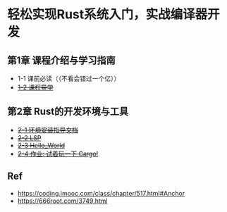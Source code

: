 # 轻松实现Rust系统入门，实战编译器开发


## 第1章 课程介绍与学习指南

* 1-1 课前必读（（不看会错过一个亿））
* ~~[1-2 课程导学](./01-02/)~~

## 第2章 Rust的开发环境与工具

*  ~~[2-1 环境安装指导文档](./02-01/)~~
* ~~[2-2 LSP](./02-02/)~~
* ~~[2-3 Hello_World](./02-03/)~~
* ~~[2-4 作业: 试着玩一下 Cargo!](./02-04/)~~

## Ref

* <https://coding.imooc.com/class/chapter/517.html#Anchor>
* <https://666root.com/3749.html>